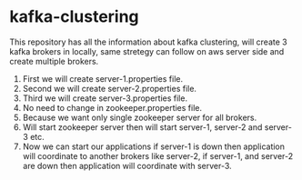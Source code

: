 # kafka-clustering

This repository has all the information about kafka clustering, will create 3 kafka brokers in locally, same stretegy can follow on aws server side and create multiple brokers.

1. First we will create server-1.properties file.
2. Second we will create server-2.properties file.
3. Third we will create server-3.properties file.
4. No need to change in zookeeper.properties file.
5. Because we want only single zookeeper server for all brokers.
6. Will start zookeeper server then will start server-1, server-2 and server-3 etc.
7. Now we can start our applications if server-1 is down then application will coordinate to another brokers like server-2,
   if server-1, and server-2 are down then application will coordinate with server-3.
   
